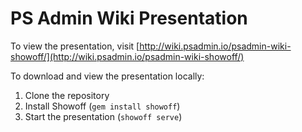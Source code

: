 # PS Admin Wiki Presentation

To view the presentation, visit [http://wiki.psadmin.io/psadmin-wiki-showoff/](http://wiki.psadmin.io/psadmin-wiki-showoff/)

To download and view the presentation locally:

1. Clone the repository
1. Install Showoff (`gem install showoff`)
1. Start the presentation (`showoff serve`)

